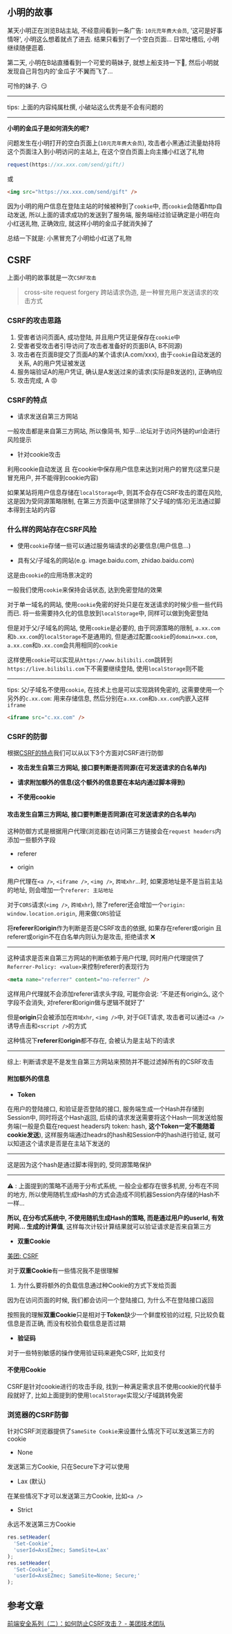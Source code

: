 ## 小明的故事

某天小明正在浏览B站主站, 不经意间看到一条广告: `10元充年费大会员`, '这可是好事情呀', 小明这么想着就点了进去. 结果只看到了一个空白页面... 日常吐槽后, 小明继续随便逛着.

第二天, 小明在B站直播看到一个可爱的萌妹子, 就想上船支持一下:rose:, 然后小明就发现自己背包内的'金瓜子'不翼而飞了... 

可怜的妹子. :smirk:

--- 

tips: 上面的内容纯属杜撰, 小破站这么优秀是不会有问题的

---

**小明的金瓜子是如何消失的呢?**

问题发生在小明打开的空白页面上(`10元充年费大会员`), 攻击者小黑通过流量劫持将这个页面注入到小明访问的主站上, 在这个空白页面上向主播小红送了礼物

```js
request(https://xx.xxx.com/send/gift/)
```
或
```html
<img src="https://xx.xxx.com/send/gift" />
```

因为小明的用户信息在登陆主站的时候被种到了`cookie`中, 而`cookie`会随着http自动发送, 所以上面的请求成功的发送到了服务端, 服务端经过验证确定是小明在向小红送礼物, 正确效应, 就这样小明的金瓜子就消失掉了

总结一下就是: 小黑冒充了小明给小红送了礼物

## CSRF

上面小明的故事就是一次`CSRF攻击`

> cross-site request forgery 跨站请求伪造, 是一种冒充用户发送请求的攻击方式

### CSRF的攻击思路

1.  受害者访问页面A, 成功登陆, 并且用户凭证是保存在`cookie`中
2.  受害者受攻击者引导访问了攻击者准备好的页面B(A, B不同源)
3.  攻击者在页面B提交了页面A的某个请求(A.com/xxx), 由于`cookie`自动发送的关系, A的用户凭证被发送
4.  服务端验证A的用户凭证, 确认是A发送过来的请求(实际是B发送的), 正确响应
5.  攻击完成, A :pout:

### CSRF的特点

- 请求发送自第三方网站

一般攻击都是来自第三方网站, 所以像简书, 知乎...论坛对于访问外链的url会进行风险提示

- 针对cookie攻击

利用cookie自动发送 且 在cookie中保存用户信息来达到对用户的冒充(这里只是冒充用户, 并不能得到cookie内容)

如果某站将用户信息存储在`localStorage`中, 则其不会存在CSRF攻击的潜在风险, 这是因为受同源策略限制, 在第三方页面中(这里排除了父子域的情况)无法通过脚本得到主站的内容

### 什么样的网站存在CSRF风险

- 使用`cookie`存储一些可以通过服务端请求的必要信息(用户信息...)

- 具有父/子域名的网站(e.g. image.baidu.com, zhidao.baidu.com)

这是由`cookie`的应用场景决定的

一般我们使用`cookie`来保持会话状态, 达到免密登陆的效果

对于单一域名的网站, 使用`cookie`免密的好处只是在发送请求的时候少些一些代码而已. 将一些需要持久化的信息放到`localStorage`中, 同样可以做到免密登陆

但是对于父/子域名的网站, 使用`cookie`是必要的, 由于同源策略的限制, `a.xx.com`和`b.xx.com`的`localStorage`不是通用的, 但是通过配置`cookie`的`domain=xx.com`, `a.xx.com`和`b.xx.com`会共用相同的`cookie`

这样使用`cookie`可以实现从`https://www.bilibili.com`跳转到`https://live.bilibili.com`下不需要继续登陆, 使用`localStorage`则不能

---

tips: 父/子域名不使用`cookie`, 在技术上也是可以实现跳转免密的, 这需要使用一个另外的`c.xx.com`: 用来存储信息, 然后分别在`a.xx.com`和`b.xx.com`内嵌入这样`iframe`

```html
<iframe src="c.xx.com" />
```

### CSRF的防御

根据[CSRF的特点](#csrf的特点)我们可以从以下3个方面对CSRF进行防御

- **攻击发生自第三方网站, 接口要判断是否同源(在可发送请求的白名单内)**

- **请求附加额外的信息(这个额外的信息要在本站内通过脚本得到)**

- **不使用cookie**

#### 攻击发生自第三方网站, 接口要判断是否同源(在可发送请求的白名单内)

这种防御方式是根据用户代理(浏览器)在访问第三方链接会在`request headers`内添加一些额外字段

- referer

- origin

用户代理在`<a />`, `<iframe />`, `<img />`, `跨域xhr`...时, 如果源地址是不是当前主站的地址, 则会增加一个`referer: 主站地址`

对于`CORS`请求(`<img />`, `跨域xhr`), 除了referer还会增加一个`origin: window.location.origin`, 用来做`CORS`验证

将**referer**和**origin**作为判断是否是CSRF攻击的依据, 如果存在referer或origin 且 referer或origin不在白名单内则认为是攻击, 拒绝请求 ❌

---

这种请求是否来自第三方网站的判断依赖于用户代理, 同时用户代理提供了`Referrer-Policy: <value>`来控制referer的表现行为

```html
<meta name="referrer" content="no-referrer" />
```

这样用户代理就不会添加referer请求头字段, 可能你会说: '不是还有origin么, 这个字段不会消失, 对referer和origin做与逻辑不就好了'

但是**origin**只会被添加在`跨域xhr`, `<img />`中, 对于GET请求, 攻击者可以通过`<a />`诱导点击和`<script />`的方式

这种情况下**referer**和**origin**都不存在, 会被认为是主站下的请求

---

综上: 判断请求是不是发生自第三方网站来预防并不能过滤掉所有的CSRF攻击

#### 附加额外的信息

- **Token**

在用户的登陆接口, 和验证是否登陆的接口, 服务端生成一个Hash并存储到Session中, 同时将这个Hash返回, 后续的请求发送需要将这个Hash一同发送给服务端(一般是负载在request headers内 token: hash, **这个Token一定不能随着cookie发送**), 这样服务端通过headrs的hash和Session中的hash进行验证,  就可以知道这个请求是否是在主站下发送的

---

这是因为这个hash是通过脚本得到的, 受同源策略保护

---

⚠️   : 上面提到的策略不适用于分布式系统, 一般企业都存在很多机房, 分布在不同的地方, 所以使用随机生成Hash的方式会造成不同机器Session内存储的Hash不一样...

**所以, 在分布式系统中, 不使用随机生成Hash的策略, 而是通过用户的userId, 有效时间... 生成的计算值**, 这样每次计较计算结果就可以验证请求是否来自第三方

- **双重Cookie**

[美团: CSRF](https://tech.meituan.com/2018/10/11/fe-security-csrf.html#%E5%8F%8C%E9%87%8Dcookie%E9%AA%8C%E8%AF%81)

对于**双重Cookie**有一些情况我不是很理解

1.  为什么要将额外的负载信息通过种Cookie的方式下发给页面

因为在访问页面的时候, 我们都会访问一个登陆接口, 为什么不在登陆接口返回

按照我的理解**双重Cookie**只是相对于**Token**缺少一个鲜度校验的过程, 只比较负载信息是否正确, 而没有校验负载信息是否过期

- **验证码**

对于一些特别敏感的操作使用验证码来避免CSRF, 比如支付

#### 不使用Cookie

CSRF是针对cookie进行的攻击手段, 找到一种满足需求且不使用cookie的代替手段就好了, 比如上面提到的使用`localStorage`实现父/子域跳转免密

### 浏览器的CSRF防御

针对CSRF浏览器提供了`SameSite Cookie`来设置什么情况下可以发送第三方的cookie

- None

发送第三方Cookie, 只在Secure下才可以使用

- Lax (默认)

在某些情况下才可以发送第三方Cookie, 比如`<a />`

- Strict

永远不发送第三方Cookie

```javaScript
res.setHeader(
  'Set-Cookie',
  'userId=AxsEZmec; SameSite=Lax'
);
res.setHeader(
  'Set-Cookie',
  'userId=AxsEZmec; SameSite=None; Secure;'
);
```

## 参考文章

[前端安全系列（二）：如何防止CSRF攻击？ - 美团技术团队](https://tech.meituan.com/2018/10/11/fe-security-csrf.html)
